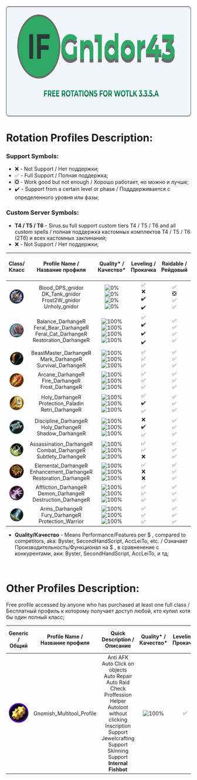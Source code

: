 <p align="center">
    <img src="https://raw.githubusercontent.com/viktnnchik/Rotarions_NI/main/assets/main/main.jpg"  width="750" height="300" alt="Gn1dor43 Rotations"/>
</p>

# Rotation Profiles Description: 

### Support Symbols: 
* :x: - Not Support / Нет поддержки;
* :white_check_mark: - Full Support / Полная поддержка;
* :negative_squared_cross_mark: - Work good but not enough / Хорошо работает, но можно и лучше;
* :heavy_check_mark: - Support from a certain level or phase / Подддерживается с определенного уровня или фазы;
### Custom Server Symbols:
* **Т4 / Т5 / Т6**  - Sirus.su full support custom tiers T4 / T5 / Т6 and all custom spells / полная поддержка кастомных комплектов Т4 / Т5 / Т6 (2Т6) и всех кастомных заклинаний;
* :x: - Not Support / Нет поддержки;
<div align="center">

| Class/Класс | Profile Name /<br>Название профиля  | Quality* /<br>Качество* | Leveling /<br>Прокачка | Raidable /<br>Рейдовый | Custom Server /<br>Кастомные сервера |
|  :----------------: |  :----------------:  |  :----------------: | :----------------: | :----------------: | :----------------: |
| ![DK](https://raw.githubusercontent.com/viktnnchik/Rotarions_NI/main/assets/classes/DK.webp) | Blood_DPS_gnidor<br>DK_Tank_gnidor<br>Frost2W_gnidor<br>Unholy_gnidor  | ![0%](https://progress-bar.dev/0)<br>![0%](https://progress-bar.dev/0)<br>![0%](https://progress-bar.dev/0)<br>![0%](https://progress-bar.dev/0) | :white_check_mark:<br>:x:<br>:heavy_check_mark:<br>:heavy_check_mark: | :white_check_mark:<br>:negative_squared_cross_mark:<br>:white_check_mark:<br>:white_check_mark: | **Т4 / Т5 / Т6**<br>:x:<br>**Т4 / Т5 / Т6**<br>**Т4 / Т5 / Т6** |
| ![Druid](https://raw.githubusercontent.com/viktnnchik/Rotarions_NI/main/assets/classes/Druid.webp) | Balance_DarhangeR<br>Feral_Bear_DarhangeR<br>Feral_Cat_DarhangeR<br>Restoration_DarhangeR  | ![100%](https://progress-bar.dev/100)<br>![100%](https://progress-bar.dev/100)<br>![100%](https://progress-bar.dev/100)<br>![100%](https://progress-bar.dev/100) | :white_check_mark:<br>:heavy_check_mark:<br>:heavy_check_mark:<br>:heavy_check_mark: | :white_check_mark:<br>:white_check_mark:<br>:white_check_mark:<br>:white_check_mark: |**Т4 /:x:/:x:**<br>**Т4 / Т5 / Т6**<br>**Т4 /:x:/:x:**<br>**Т4 / Т5 / Т6** |
| ![Hunter](https://raw.githubusercontent.com/viktnnchik/Rotarions_NI/main/assets/classes/Hunter.webp) | BeastMaster_DarhangeR<br>Mark_DarhangeR<br>Survival_DarhangeR  | ![100%](https://progress-bar.dev/100)<br>![100%](https://progress-bar.dev/100)<br>![100%](https://progress-bar.dev/100) | :white_check_mark:<br>:white_check_mark:<br>:white_check_mark: | :white_check_mark:<br>:white_check_mark:<br>:white_check_mark: | **Т4 / Т5 / Т6**<br>**Т4 / Т5 / Т6**<br>**Т4 / Т5 / Т6** |
| ![Mage](https://raw.githubusercontent.com/viktnnchik/Rotarions_NI/main/assets/classes/Mage.webp) | Arcane_DarhangeR<br>Fire_DarhangeR<br>Frost_DarhangeR  | ![100%](https://progress-bar.dev/100)<br>![100%](https://progress-bar.dev/100)<br>![100%](https://progress-bar.dev/100) | :white_check_mark:<br>:white_check_mark:<br>:white_check_mark: | :white_check_mark:<br>:white_check_mark:<br>:white_check_mark: | **Т4 / Т5 / Т6**<br>**Т4 / Т5 / Т6**<br>**Т4 / Т5 /:x:** |
| ![Paladin](https://raw.githubusercontent.com/viktnnchik/Rotarions_NI/main/assets/classes/Paladin.webp) | Holy_DarhangeR<br>Protection_Paladin<br>Retri_DarhangeR  | ![100%](https://progress-bar.dev/100)<br>![100%](https://progress-bar.dev/100)<br>![100%](https://progress-bar.dev/100) | :white_check_mark:<br>:heavy_check_mark:<br>:white_check_mark: | :white_check_mark:<br>:white_check_mark:<br>:white_check_mark: | **Т4 / Т5 / Т6**<br>**Т4 /:x:/:x:**<br>**Т4 / Т5 / Т6** |
| ![Priest](https://raw.githubusercontent.com/viktnnchik/Rotarions_NI/main/assets/classes/Priest.webp) | Discipline_DarhangeR<br>Holy_DarhangeR<br>Shadow_DarhangeR  | ![100%](https://progress-bar.dev/100)<br>![100%](https://progress-bar.dev/100)<br>![100%](https://progress-bar.dev/100) | :x:<br>:heavy_check_mark:<br>:white_check_mark: | :white_check_mark:<br>:white_check_mark:<br>:white_check_mark: | **Т4 / Т5 / Т6**<br>**Т4 / Т5 / Т6**<br>**Т4 / Т5 /:x:** |
| ![Rogue](https://raw.githubusercontent.com/viktnnchik/Rotarions_NI/main/assets/classes/Rogue.webp) | Assassination_DarhangeR<br>Combat_DarhangeR<br>Subtlety_DarhangeR  | ![100%](https://progress-bar.dev/100)<br>![100%](https://progress-bar.dev/100)<br>![100%](https://progress-bar.dev/100)| :white_check_mark:<br>:white_check_mark:<br>:x: | :white_check_mark:<br>:white_check_mark:<br>:white_check_mark: | **Т4 / Т5 / Т6**<br>**Т4 / Т5 / Т6**<br>**Т4 / Т5 / Т6** |
| ![Shaman](https://raw.githubusercontent.com/viktnnchik/Rotarions_NI/main/assets/classes/Shaman.webp) | Elemental_DarhangeR<br>Enhancement_DarhangeR<br>Restoration_DarhangeR  | ![100%](https://progress-bar.dev/100)<br>![100%](https://progress-bar.dev/100)<br>![100%](https://progress-bar.dev/100) | :white_check_mark:<br>:x:<br>:x: | :white_check_mark:<br>:white_check_mark:<br>:white_check_mark: | **Т4 /:x:/:x:**<br>**Т4 / Т5 / Т6**<br>**Т4 / Т5 / Т6** |
| ![Warlock](https://raw.githubusercontent.com/viktnnchik/Rotarions_NI/main/assets/classes/Warlock.webp) | Affliction_DarhangeR<br>Demon_DarhangeR<br>Destruction_DarhangeR  | ![100%](https://progress-bar.dev/100)<br>![100%](https://progress-bar.dev/100)<br>![100%](https://progress-bar.dev/100) | :white_check_mark:<br>:white_check_mark:<br>:white_check_mark: | :white_check_mark:<br>:white_check_mark:<br>:white_check_mark: |**Т4 / Т5 /:x:**<br>**Т4 / Т5 /:x:**<br>**Т4 / Т5 /:x:** |
| ![Warrior](https://raw.githubusercontent.com/viktnnchik/Rotarions_NI/main/assets/classes/Warrior.webp) | Arms_DarhangeR<br>Fury_DarhangeR<br>Protection_Warrior  | ![100%](https://progress-bar.dev/100)<br>![100%](https://progress-bar.dev/100)<br>![100%](https://progress-bar.dev/100) | :white_check_mark:<br>:white_check_mark:<br>:white_check_mark: | :white_check_mark:<br>:white_check_mark:<br>:white_check_mark: | **Т4 / Т5 / Т6**<br>**Т4 / Т5 / Т6**<br>**Т4 / Т5 / Т6** |  
</div>

* **Quality/Качество** - Means Performance/Features per $ , compared to competitors, aka: Byster, SecondHandScript, AccLeiTo, etc. / Означает Производительность/Функционал на $ , в сравненение с конкурентами, аки: Byster, SecondHandScript, AccLeiTo, и тд;
<br>

# Other Profiles Description: 
Free profile accessed by anyone who has purchased at least one full class / Бесплатный профиль к которому получает доступ любой, кто купил хотя бы один полный класс;

<div align="center">

| Generic /<br>Общий| Profile Name /<br>Название профиля | Quick Description /<br>Описание | Quality* /<br>Качество* | Leveling /<br>Прокачка | Custom Server /<br>Кастомные сервера |
|  :----------------: |  :----------------: |  :----------------: |  :----------------: |  :----------------: | :----------------: | 
| ![Tool](https://github.com/darhanger/darhanger/blob/master/Assets/Classes/Tool.webp) | Gnomish_Multitool_Profile | Anti AFK<br>Auto Click on objects<br>Auto Repair<br>Auto Raid Check<br>Proffession Helper<br>Autoloot without clicking<br>Inscription Support<br>Jewelcrafting Support<br>Skinning Support<br>**Internal Fishbot**| ![100%](https://progress-bar.dev/100) | :white_check_mark: | :white_check_mark: |
